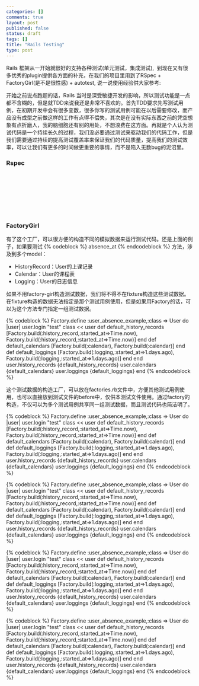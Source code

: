 ```yaml
--- 
categories: []
comments: true
layout: post
published: false
status: draft
tags: []
title: "Rails Testing"
type: post
---
```

Rails 框架从一开始就很好的支持各种测试(单元测试，集成测试),  到现在又有很多优秀的plugin提供各方面的补充，在我们的项目里用到了RSpec + FactoryGirl(是不是很性感) + autotest, 说一说使用经验供大家参考:

开始之前说点跑题的话，Rails 当时是深受敏捷开发的影响，所以测试功能是一点都不含糊的，但是就TDD来说我还是非常不喜欢的。首先TDD要求先写测试用例，在初期开发中会有很多变数，很多你写的测试用例可能在以后需要修改，而产品没有成型之前做这样的工作有点得不偿失，其次是在没有实际东西之前的凭空想象有点折磨人，我的脑细胞还有别的用处，不想浪费在这方面。再就是个人认为测试代码是一个持续长久的过程，我们没必要通过测试来驱动我们的代码工作，但是我们需要通过持续的提高测试覆盖率来保证我们的代码质量，提高我们的测试效率，可以让我们有更多的时间做更重要的事情，而不是陷入无数bug的泥沼里。
<h3>Rspec</h3>
 

 

 

 
<h3>FactoryGirl</h3>
有了这个工厂，可以很方便的构造不同的模拟数据来运行测试代码。还是上面的例子，如果要测试
{% codeblock %}
absence_at
{% endcodeblock %}
方法，涉及到多个model：
<ul>
<li>HistoryRecord：User的上课记录</li>
	<li>Calendar：User的课程表</li>
	<li>Logging：User的日志信息</li>
</ul>
如果不用factory-girl构造测试数据，我们将不得不在fixture构造这些测试数据。在fixture构造的数据无法指定是那个测试用例使用，但是如果用Factory的话，可以为这个方法专门指定一组测试数据。

{% codeblock %}
Factory.define :user_absence_example,:class => User do |user|
  user.login "test"
  class << user
    def default_history_records
      [Factory.build(:history_record,:started_at=>Time.now),
       Factory.build(:history_record,:started_at=>Time.now)]
    end
    def default_calendars
      [Factory.build(:calendar),
       Factory.build(:calendar)]
     end
     def default_loggings
      [Factory.build(:logging,:started_at=>1.days.ago),
       Factory.build(:logging,:started_at=>1.days.ago)]
     end
   end
   user.history_records {default_history_records}
   user.calendars {default_calendars}
   user.loggings {default_loggings}
end
{% endcodeblock %}

这个测试数据的构造工厂，可以放在factories.rb文件中，方便其他测试用例使用，也可以直接放到测试文件的before中，仅供本测试文件使用。通过factory的构造，不仅可以为多个测试用例共享同一组测试数据，而且测试代码也简洁明了。

{% codeblock %}
Factory.define :user_absence_example,:class => User do |user|
  user.login "test"
  class << user
    def default_history_records
      [Factory.build(:history_record,:started_at=>Time.now),
       Factory.build(:history_record,:started_at=>Time.now)]
    end
    def default_calendars
      [Factory.build(:calendar),
       Factory.build(:calendar)]
     end
     def default_loggings
      [Factory.build(:logging,:started_at=>1.days.ago),
       Factory.build(:logging,:started_at=>1.days.ago)]
     end
   end
   user.history_records {default_history_records}
   user.calendars {default_calendars}
   user.loggings {default_loggings}
end
{% endcodeblock %}


{% codeblock %}
Factory.define :user_absence_example,:class => User do |user|
  user.login "test"
  class << user
    def default_history_records
      [Factory.build(:history_record,:started_at=>Time.now),
       Factory.build(:history_record,:started_at=>Time.now)]
    end
    def default_calendars
      [Factory.build(:calendar),
       Factory.build(:calendar)]
     end
     def default_loggings
      [Factory.build(:logging,:started_at=>1.days.ago),
       Factory.build(:logging,:started_at=>1.days.ago)]
     end
   end
   user.history_records {default_history_records}
   user.calendars {default_calendars}
   user.loggings {default_loggings}
end
{% endcodeblock %}


{% codeblock %}
Factory.define :user_absence_example,:class => User do |user|
  user.login "test"
  class << user
    def default_history_records
      [Factory.build(:history_record,:started_at=>Time.now),
       Factory.build(:history_record,:started_at=>Time.now)]
    end
    def default_calendars
      [Factory.build(:calendar),
       Factory.build(:calendar)]
     end
     def default_loggings
      [Factory.build(:logging,:started_at=>1.days.ago),
       Factory.build(:logging,:started_at=>1.days.ago)]
     end
   end
   user.history_records {default_history_records}
   user.calendars {default_calendars}
   user.loggings {default_loggings}
end
{% endcodeblock %}


{% codeblock %}
Factory.define :user_absence_example,:class => User do |user|
  user.login "test"
  class << user
    def default_history_records
      [Factory.build(:history_record,:started_at=>Time.now),
       Factory.build(:history_record,:started_at=>Time.now)]
    end
    def default_calendars
      [Factory.build(:calendar),
       Factory.build(:calendar)]
     end
     def default_loggings
      [Factory.build(:logging,:started_at=>1.days.ago),
       Factory.build(:logging,:started_at=>1.days.ago)]
     end
   end
   user.history_records {default_history_records}
   user.calendars {default_calendars}
   user.loggings {default_loggings}
end
{% endcodeblock %}

